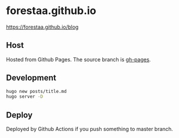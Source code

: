 # forestaa.github.io
https://forestaa.github.io/blog

## Host
Hosted from Github Pages.
The source branch is [gh-pages](https://github.com/forestaa/blog/tree/gh-pages).

## Development
```bash
hugo new posts/title.md
hugo server -D
```

## Deploy
Deployed by Github Actions if you push something to master branch.
